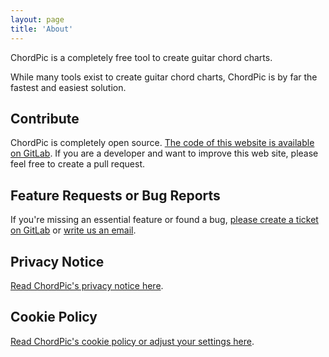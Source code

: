 ```yaml
---
layout: page
title: 'About'
---
```


ChordPic is a completely free tool to create guitar chord charts.

While many tools exist to create guitar chord charts, ChordPic is by far the fastest and easiest solution.

## Contribute

ChordPic is completely open source. [The code of this website is available on GitLab](https://gitlab.com/Voellmy/chordpic). If you are a developer and want to improve this web site, please feel free to create a pull request.

## Feature Requests or Bug Reports

If you're missing an essential feature or found a bug, [please create a ticket on GitLab](https://gitlab.com/Voellmy/chordpic/issues) or [write us an email](mailto:incoming+voellmy-chordpic-13938802-issue-@incoming.gitlab.com).

## Privacy Notice

<a href="/privacy-notice">Read ChordPic's privacy notice here</a>.

## Cookie Policy

<a href="/cookie-policy">Read ChordPic's cookie policy or adjust your settings here</a>.
